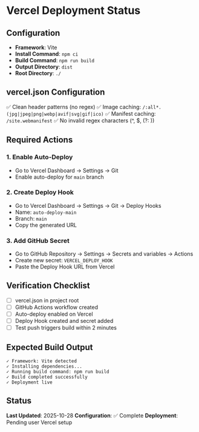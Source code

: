# Vercel Deployment Status

## Configuration

- **Framework**: Vite
- **Install Command**: `npm ci`
- **Build Command**: `npm run build`
- **Output Directory**: `dist`
- **Root Directory**: `./`

## vercel.json Configuration

✅ Clean header patterns (no regex)
✅ Image caching: `/:all*.(jpg|jpeg|png|webp|avif|svg|gif|ico)`
✅ Manifest caching: `/site.webmanifest`
✅ No invalid regex characters (^, $, (?: ))

## Required Actions

### 1. Enable Auto-Deploy
- Go to Vercel Dashboard → Settings → Git
- Enable auto-deploy for `main` branch

### 2. Create Deploy Hook
- Go to Vercel Dashboard → Settings → Git → Deploy Hooks
- Name: `auto-deploy-main`
- Branch: `main`
- Copy the generated URL

### 3. Add GitHub Secret
- Go to GitHub Repository → Settings → Secrets and variables → Actions
- Create new secret: `VERCEL_DEPLOY_HOOK`
- Paste the Deploy Hook URL from Vercel

## Verification Checklist

- [ ] vercel.json in project root
- [ ] GitHub Actions workflow created
- [ ] Auto-deploy enabled on Vercel
- [ ] Deploy Hook created and secret added
- [ ] Test push triggers build within 2 minutes

## Expected Build Output

```
✓ Framework: Vite detected
✓ Installing dependencies...
✓ Running build command: npm run build
✓ Build completed successfully
✓ Deployment live
```

## Status

**Last Updated**: 2025-10-28
**Configuration**: ✅ Complete
**Deployment**: Pending user Vercel setup
